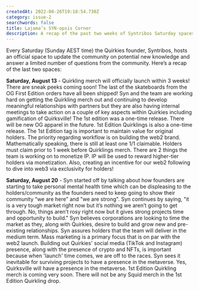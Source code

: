 ```yaml
---
createdAt: 2022-08-26T19:18:54.730Z
category: issue-2
searchwords: false
title: Lajama’s SYN-opsis Corner
description: A recap of the past two weeks of Syntribos Saturday spaces
---
```

Every Saturday (Sunday AEST time) the Quirkies founder, Syntribos, hosts an official space to update the community on potential new knowledge and answer a limited number of questions from the community. Here’s a recap of the last two spaces:

**Saturday, August 13** - Quirkling merch will officially launch within 3 weeks! There are sneak peeks coming soon! The last of the skateboards from the OG First Edition orders have all been shipped! Syn and the team are working hard on getting the Quirkling merch out and continuing to develop meaningful relationships with partners but they are also having internal meetings to take action on a couple of key aspects within Quirkies including gamification of Quirksville! The 1st edition was a one-time release. There will be new OG apparel in the future. 1st Edition Quirklings is also a one-time release. The 1st Edition tag is important to maintain value for original holders.  The priority regarding workflow is on building the web2 brand. Mathematically speaking, there is still at least one 1/1 claimable. Holders must claim prior to 1 week before Quirklings merch. There are 2 things the team is working on to monetize IP. IP will be used to reward higher-tier holders via monetization. Also, creating an incentive for our web2 following to dive into web3 via exclusivity for holders! 

**Saturday, August 20** - Syn started off by talking about how founders are starting to take personal mental health time which can be displeasing to the holders/community as the founders need to keep going to show their community “we are here” and "we are strong". Syn continues by saying, "it is a very tough market right now but it’s nothing we aren’t going to get through. No, things aren’t rosy right now but it gives strong projects time and opportunity to build." Syn believes corporations are looking to time the market as they, along with Quirkies, desire to build and grow new and pre-existing relationships. Syn assures holders that the team will deliver in the medium term. Mass marketing is a primary focus that is on par with the web2 launch. Building out Quirkies' social media (TikTok and Instagram) presence, along with the presence of crypto and NFTs, is important because when 'launch' time comes, we are off to the races. Syn sees it inevitable for surviving projects to have a presence in the metaverse. Yes, Quirksville will have a presence in the metaverse. 1st Edition Quirkling merch is coming very soon. There will not be any Squid merch in the 1st Edition Quirkling drop.